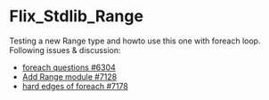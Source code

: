 # Flix_Stdlib_Range

Testing a new Range type and howto use this one with foreach loop.
Following issues & discussion:
- [foreach questions #6304](https://github.com/flix/flix/discussions/6304)
- [Add Range module #7128](https://github.com/flix/flix/issues/7128)
- [hard edges of foreach #7178](https://github.com/flix/flix/issues/7178)


